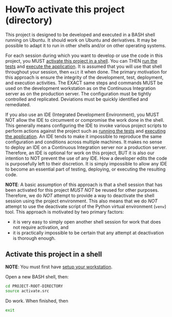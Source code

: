 HowTo activate this project (directory)
=======================================
This project is designed to be developed and executed in a BASH shell running
on Ubuntu.  It should work on Ubuntu and derivatives.  It may be possible to
adapt it to run in other shells and/or on other operating systems.

For each session during which you want to develop or use the code in this
project, you MUST [activate this project in a shell][activate].  You can THEN
[run the tests][test] and [execute the application][application].  It is
assumed that you will use that shell throughout your session, then `exit` it
when done.  The primary motivation for this approach is ensure the integrity of
the development, test, deployment, and execution activities.  The EXACT same
steps and commands MUST be used on the development workstation as on the
Continuous Integration server as on the production server.  The configuration
must be tightly controlled and replicated.  Deviations must be quickly
identified and remediated.

If you also use an IDE (Integrated Development Environment), you MUST NOT allow
the IDE to circumvent or compromise the work done in the shell.  This generally
means configuring the IDE to invoke various project scripts to perform actions
against the project such as [running the tests][test] and
[executing the application][application].  An IDE tends to make it impossible
to reproduce the same configuration and conditions across multiple machines.
It makes no sense to deploy an IDE on a Continuous Integration server nor a
production server.  Therefore, an IDE is optional for work on this project, BUT
it is also our intention to NOT prevent the use of any IDE.  How a developer
edits the code is purposefully left to their discretion.  It is simply
impossible to allow any IDE to become an essential part of testing, deploying,
or executing the resulting code.

**NOTE**: A basic assumption of this approach is that a shell session that has
been activated for this project *MUST NOT* be reused for other purposes.
Therefore, we do *NOT* attempt to provide a way to deactivate the shell session
using the project environment.  This also means that we do *NOT* attempt to use
the deactivate script of the Python virtual environment (`venv`) tool.  This
approach is motivated by two primary factors:

* it is very easy to simply open another shell session for work that does not
  require activation, and
* it is practically impossible to be certain that any attempt at deactivation
  is thorough enough.

Activate this project in a shell
--------------------------------
**NOTE**: You must first have [setup your workstation][workstation].

Open a new BASH shell, then:

~~~ bash
cd PROJECT-ROOT-DIRECTORY
source activate.src
~~~

Do work.  When finished, then

~~~ bash
exit
~~~

[activate]: ./HowTo-activate_this_project.md "HowTo activate this project"
[application]: ./HowTo-execute_application.md "HowTo execute application"
[AWS CLI]: ./HowTo-setup-AWS_CLI.md "HowTo setup AWS CLI"
[clone]: ./HowTo-setup-source_control.md "HowTo setup source control"
[deploy]: ./HowTo-deploy-server.md "HowTo deploy server"
[initiation]: ./project_initiation.md "How Rob initiated the project repository"
[install]: ./HowTo-install-packages.md "HowTo install Ubuntu packages"
[license]: ../LICENSE.md "License"
[ReadMe]: ../README.md "ReadMe"
[test]: ./HowTo-test.md "HowTo test"
[venv]: ./HowTo-setup-Python_virtual_environment.md "HowTo setup Python virtual environment"
[workstation]: ./HowTo-setup-workstation.md "HowTo setup workstation"

